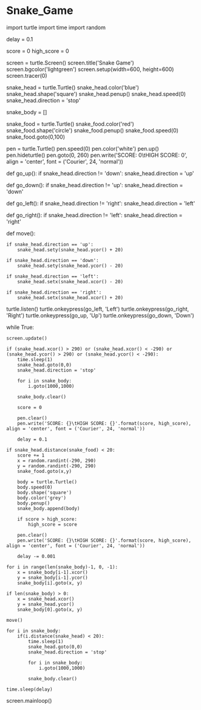 # Snake_Game
import turtle
import time
import random

delay = 0.1

score = 0
high_score = 0

screen = turtle.Screen()
screen.title('Snake Game')
screen.bgcolor('lightgreen')
screen.setup(width=600, height=600)
screen.tracer(0)

snake_head = turtle.Turtle()
snake_head.color('blue')
snake_head.shape('square')
snake_head.penup()
snake_head.speed(0)
snake_head.direction = 'stop'

snake_body = []

snake_food = turtle.Turtle()
snake_food.color('red')
snake_food.shape('circle')
snake_food.penup()
snake_food.speed(0)
snake_food.goto(0,100)

pen = turtle.Turtle()
pen.speed(0)
pen.color('white')
pen.up()
pen.hideturtle()
pen.goto(0, 260)
pen.write('SCORE: 0\tHIGH SCORE: 0', align = 'center', font = ('Courier', 24, 'normal')) 

def go_up():
    if snake_head.direction != 'down':
        snake_head.direction = 'up'

def go_down():
    if snake_head.direction != 'up':
        snake_head.direction = 'down'

def go_left():
    if snake_head.direction != 'right':
        snake_head.direction = 'left'

def go_right():
    if snake_head.direction != 'left':
        snake_head.direction = 'right'

def move():
    
    if snake_head.direction == 'up':
        snake_head.sety(snake_head.ycor() + 20)

    if snake_head.direction == 'down':
        snake_head.sety(snake_head.ycor() - 20)

    if snake_head.direction == 'left':
        snake_head.setx(snake_head.xcor() - 20)

    if snake_head.direction == 'right':
        snake_head.setx(snake_head.xcor() + 20)

turtle.listen()
turtle.onkeypress(go_left, 'Left')
turtle.onkeypress(go_right, 'Right')
turtle.onkeypress(go_up, 'Up')
turtle.onkeypress(go_down, 'Down')

while True:

    screen.update()

    if (snake_head.xcor() > 290) or (snake_head.xcor() < -290) or (snake_head.ycor() > 290) or (snake_head.ycor() < -290):
        time.sleep(1)
        snake_head.goto(0,0)
        snake_head.direction = 'stop'

        for i in snake_body:
            i.goto(1000,1000)

        snake_body.clear()

        score = 0
        
        pen.clear()
        pen.write('SCORE: {}\tHIGH SCORE: {}'.format(score, high_score), align = 'center', font = ('Courier', 24, 'normal'))

        delay = 0.1

    if snake_head.distance(snake_food) < 20:
        score += 1
        x = random.randint(-290, 290)
        y = random.randint(-290, 290)
        snake_food.goto(x,y)

        body = turtle.Turtle()
        body.speed(0)
        body.shape('square')
        body.color('grey')
        body.penup()
        snake_body.append(body)

        if score > high_score:
            high_score = score

        pen.clear()
        pen.write('SCORE: {}\tHIGH SCORE: {}'.format(score, high_score), align = 'center', font = ('Courier', 24, 'normal'))

        delay -= 0.001

    for i in range(len(snake_body)-1, 0, -1):
        x = snake_body[i-1].xcor()
        y = snake_body[i-1].ycor()
        snake_body[i].goto(x, y)

    if len(snake_body) > 0:
        x = snake_head.xcor()
        y = snake_head.ycor()
        snake_body[0].goto(x, y)

    move()

    for i in snake_body:
        if(i.distance(snake_head) < 20):
            time.sleep(1)
            snake_head.goto(0,0)
            snake_head.direction = 'stop'

            for i in snake_body:
                i.goto(1000,1000)

            snake_body.clear()
            
    time.sleep(delay)

screen.mainloop()
